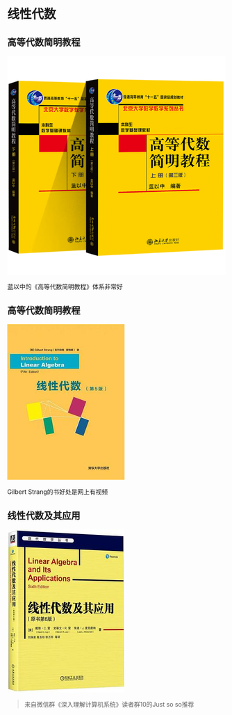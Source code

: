 # 线性代数
## 高等代数简明教程

![高等代数简明教程](./0.高等代数简明教程.png)

蓝以中的《高等代数简明教程》体系非常好

## 高等代数简明教程

![线性代数](./1.线性代数.jpg)

Gilbert Strang的书好处是网上有视频

## 线性代数及其应用

![线性代数及其应用](./线性代数及其应用.jpg)

> 来自微信群《深入理解计算机系统》读者群10的Just so so推荐
